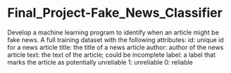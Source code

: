 # Final_Project-Fake_News_Classifier


Develop a machine learning program to identify when an article might be fake news.
A full training dataset with the following attributes:
id: unique id for a news article
title: the title of a news article
author: author of the news article
text: the text of the article; could be incomplete
label: a label that marks the article as potentially unreliable
1: unreliable
0: reliable

